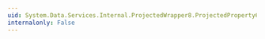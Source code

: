 ```yaml
---
uid: System.Data.Services.Internal.ProjectedWrapper8.ProjectedProperty6
internalonly: False
---
```

